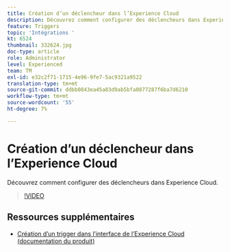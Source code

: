```yaml
---
title: Création d’un déclencheur dans l’Experience Cloud
description: Découvrez comment configurer des déclencheurs dans Experience Cloud.
feature: Triggers
topic: 'Intégrations '
kt: 6524
thumbnail: 332624.jpg
doc-type: article
role: Administrator
level: Experienced
team: TM
exl-id: e32c2f71-1715-4e96-9fe7-5ac9321a9522
translation-type: tm+mt
source-git-commit: ddbb0843ea45a83d9ab5bfa0877287f6ba7d6210
workflow-type: tm+mt
source-wordcount: '55'
ht-degree: 7%

---
```


# Création d’un déclencheur dans l’Experience Cloud

Découvrez comment configurer des déclencheurs dans Experience Cloud.

>[!VIDEO](https://video.tv.adobe.com/v/332624?quality=12)

## Ressources supplémentaires

* [Création d’un trigger dans l’interface de l’Experience Cloud (documentation du produit)](https://experienceleague.adobe.com/docs/campaign-standard/using/integrating-with-adobe-cloud/working-with-campaign-and-triggers/configuring-triggers-in-experience-cloud.html?lang=en#creating-a-trigger-in-the-experience-cloud-interface)
